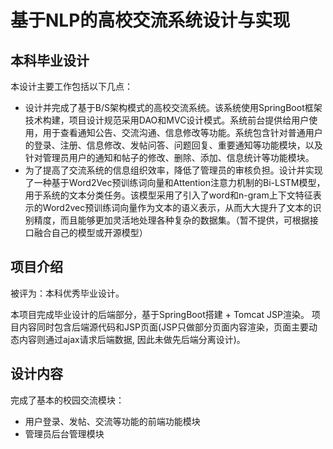 # 基于NLP的高校交流系统设计与实现
## 本科毕业设计
本设计主要工作包括以下几点：
* 设计并完成了基于B/S架构模式的高校交流系统。该系统使用SpringBoot框架技术构建，项目设计规范采用DAO和MVC设计模式。系统前台提供给用户使用，用于查看通知公告、交流沟通、信息修改等功能。系统包含针对普通用户的登录、注册、信息修改、发帖问答、问题回复、重要通知等功能模块，以及针对管理员用户的通知和帖子的修改、删除、添加、信息统计等功能模块。
* 为了提高了交流系统的信息组织效率，降低了管理员的审核负担。设计并实现了一种基于Word2Vec预训练词向量和Attention注意力机制的Bi-LSTM模型，用于系统的文本分类任务。该模型采用了引入了word和n-gram上下文特征表示的Word2vec预训练词向量作为文本的语义表示，从而大大提升了文本的识别精度，而且能够更加灵活地处理各种复杂的数据集。（暂不提供，可根据接口融合自己的模型或开源模型）

## 项目介绍
被评为：本科优秀毕业设计。

本项目完成毕业设计的后端部分，基于SpringBoot搭建 + Tomcat JSP渲染。
项目内容同时包含后端源代码和JSP页面(JSP只做部分页面内容渲染，页面主要动态内容则通过ajax请求后端数据, 因此未做先后端分离设计)。

## 设计内容
完成了基本的校园交流模块：
* 用户登录、发帖、交流等功能的前端功能模块
* 管理员后台管理模块
